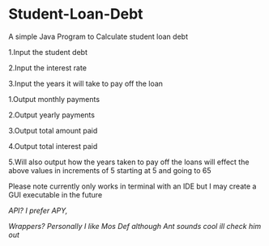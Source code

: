 # Student-Loan-Debt
A simple Java Program to Calculate student loan debt

1.Input the student debt 

2.Input the interest rate

3.Input the years it will take to pay off the loan

1.Output monthly payments

2.Output yearly payments

3.Output total amount paid 

4.Output total interest paid

5.Will also output how the years taken to pay off the loans will effect the above values in increments of 5 starting at 5 and going to 65 

Please note currently only works in terminal with an IDE but I may create a GUI executable in the future 

*API? I prefer APY,*

*Wrappers? Personally I like Mos Def although Ant sounds cool ill check him out*
